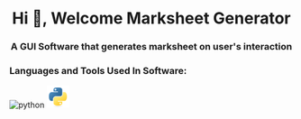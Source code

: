<h1 align="center">Hi 👋, Welcome Marksheet Generator</h1>
<h3 align="center">A GUI Software that generates marksheet on user's interaction</h3>


<h3 align="left">Languages and Tools Used In Software:</h3>
<p align="left"> <img src="https://python-tricks.com/wp-content/uploads/2019/10/tkinter.jpg" alt="python" width="40" height="40"/> <a href="https://www.python.org" target="_blank"> <img src="https://raw.githubusercontent.com/devicons/devicon/master/icons/python/python-original.svg" alt="python" width="40" height="40"/> </a> </p>


